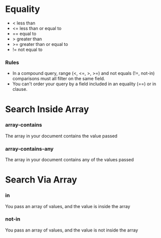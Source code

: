 
# Equality
- < less than
- <= less than or equal to
- == equal to
- \> greater than
- \>= greater than or equal to
- != not equal to

### Rules
- In a compound query, range (<, <=, >, >=) and not equals (!=, not-in) comparisons must all filter on the same field.
- You can't order your query by a field included in an equality (==) or in clause.

# Search Inside Array
### array-contains
The array in your document contains the value passed
    

### array-contains-any
The array in your document contains any of the values passed
    
# Search Via Array

### in
You pass an array of values, and the value is inside the array

### not-in
You pass an array of values, and the value is not inside the array